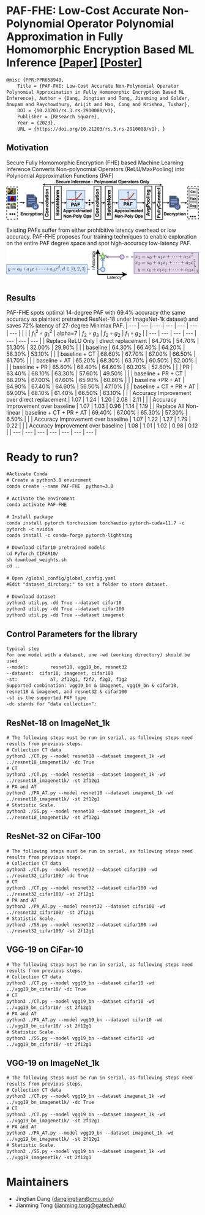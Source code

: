 # PAF-FHE: Low-Cost Accurate Non-Polynomial Operator Polynomial Approximation in Fully Homomorphic Encryption Based ML Inference [[Paper]](https://assets.researchsquare.com/files/rs-2910088/v1_covered_0e6c94bd-1499-4b2c-b414-902c232b490c.pdf?c=1683777877) [[Poster]](https://jianmingtong.github.io/publications/PAF_FHE_poster.pdf)
```
@misc {PPR:PPR658940, 
    Title = {PAF-FHE: Low-Cost Accurate Non-Polynomial Operator Polynomial Approximation in Fully Homomorphic Encryption Based ML Inference}, Author = {Dang, Jingtian and Tong, Jianming and Golder, Anupam and Raychowdhury, Arijit and Hao, Cong and Krishna, Tushar}, 
    DOI = {10.21203/rs.3.rs-2910088/v1}, 
    Publisher = {Research Square}, 
    Year = {2023}, 
    URL = {https://doi.org/10.21203/rs.3.rs-2910088/v1}, }
```
## Motivation
Secure Fully Homomorphic Encryption (FHE) based Machine Learning Inference Converts Non-polynomial Operators (ReLU/MaxPooling) into Polynomial Approximation Functions (PAF)
![](image/secure_ML_inference.png)

Existing PAFs suffer from either prohibitive latency overhead or low accuracy. PAF-FHE proposes four training techniques to enable exploration on the entire PAF degree space and spot high-accuracy low-latency PAF.
![](image/RelatedWork.png)

## Results
PAF-FHE spots optimal 14-degree PAF with 69.4% accuracy (the same accuracy as plaintext pretrained ResNet-18 under ImageNet-1k dataset) and saves 72% latency of 27-degree Minimax PAF.
| --- | --- | --- | --- | --- | --- | --- |
|  |  | $f_1^2 \circ g_1^2$ | alpha=7 | $f_2\circ g_3$ | $f_2\circ g_2$ | $f_1\circ g_2$ |
| --- | --- | --- | --- | --- | --- | --- |
| Replace ReLU Only | direct replacement | 64.70% | 54.70% | 51.30% | 32.00% | 29.90% |
|  | baseline | 64.30% | 66.40% | 64.20% | 58.30% | 53.10% |
|  | baseline + CT | 68.60% | 67.70% | 67.00% | 66.50% | 61.70% |
|  | baseline + AT | 65.20% | 68.30% | 63.70% | 60.50% | 52.00% |
|  | baseline + PR | 65.60% | 68.40% | 64.60% | 60.20% | 52.60% |
|  | PR | 63.40% | 68.10% | 63.30% | 57.60% | 49.50% |
|  | baseline + PR + CT | 68.20% | 67.00% | 67.60% | 65.90% | 60.80% |
|  | baseline +PR + AT | 64.90% | 67.40% | 64.60% | 56.50% | 47.10% |
|  | baseline + CT + PR + AT | 69.00% | 68.10% | 61.40% | 66.50% | 63.10% |
|  | Accuracy Improvement over direct replacement | 1.07 | 1.24 | 1.20 | 2.08 | 2.11 |
|  | Accuracy Improvement over baseline | 1.07 | 1.03 | 0.96 | 1.14 | 1.19 |
| Replace All Non-linear | baseline + CT + PR + AT | 69.40% | 67.00% | 65.30% | 57.30% | 6.50% |
|  | Accuracy Improvement over baseline | 1.07 | 1.22 | 1.27 | 1.79 | 0.22 |
|  | Accuracy Improvement over baseline | 1.08 | 1.01 | 1.02 | 0.98 | 0.12 |
| --- | --- | --- | --- | --- | --- | --- |


# Ready to run?
```
#Activate Conda
# Create a python3.8 enviroment
conda create --name PAF-FHE  python=3.8

# Activate the enviroment
conda activate PAF-FHE

# Install package
conda install pytorch torchvision torchaudio pytorch-cuda=11.7 -c pytorch -c nvidia
conda install -c conda-forge pytorch-lightning

# Download cifar10 pretrained models
cd PyTorch_CIFAR10/
sh download_weights.sh 
cd ..

# Open /global_config/global_config.yaml
#Edit "dataset_dirctory:" to set a folder to store dataset.

# Download dataset
python3 util.py -dd True --dataset cifar10
python3 util.py -dd True --dataset cifar100
python3 util.py -dd True --dataset imagenet
```


## Control Parameters for the library
```
typical step
For one model with a dataset, one -wd (working directory) should be used
--model: 		resnet18, vgg19_bn, resnet32
--dataset: 	cifar10, imagenet, cifar100
-st: 			a7, 2f12g1, f2f2, f2g3, f1g2
Supported combination: vgg19_bn & imagenet, vgg19_bn & cifar10, resnet18 & imagenet, and resnet32 & cifar100
-st is the supported PAF type
-dc stands for "data collection": 
```

## ResNet-18 on ImageNet_1k
```
# The following steps must be run in serial, as following steps need results from previous steps.
# Collection CT data
python3 ./CT.py --model resnet18 --dataset imagenet_1k -wd ../resnet18_imagenet1k/ -dc True
# CT
python3 ./CT.py --model resnet18 --dataset imagenet_1k -wd ../resnet18_imagenet1k/ -st 2f12g1
# PA and AT
python3 ./PA_AT.py --model resnet18 --dataset imagenet_1k -wd ../resnet18_imagenet1k/ -st 2f12g1
# Statistic Scale.
python3 ./SS.py --model resnet18 --dataset imagenet_1k -wd ../resnet18_imagenet1k/ -st 2f12g1
```
## ResNet-32 on CiFar-100
```
# The following steps must be run in serial, as following steps need results from previous steps.
# Collection CT data
python3 ./CT.py --model resnet32 --dataset cifar100 -wd ../resnet32_cifar100/ -dc True
# CT
python3 ./CT.py --model resnet32 --dataset cifar100 -wd ../resnet32_cifar100/ -st 2f12g1
# PA and AT
python3 ./PA_AT.py --model resnet32 --dataset cifar100 -wd ../resnet32_cifar100/ -st 2f12g1
# Statistic Scale.
python3 ./SS.py --model resnet32 --dataset cifar100 -wd ../resnet32_cifar100/ -st 2f12g1
```

## VGG-19 on CiFar-10
```
# The following steps must be run in serial, as following steps need results from previous steps.
# Collection CT data
python3 ./CT.py --model vgg19_bn --dataset cifar10 -wd ../vgg19_bn_cifar10/ -dc True
# CT
python3 ./CT.py --model vgg19_bn --dataset cifar10 -wd ../vgg19_bn_cifar10/ -st 2f12g1
# PA and AT
python3 ./PA_AT.py --model vgg19_bn --dataset cifar10 -wd ../vgg19_bn_cifar10/ -st 2f12g1
# Statistic Scale.
python3 ./SS.py --model vgg19_bn --dataset cifar10 -wd ../vgg19_bn_cifar10/ -st 2f12g1
```

## VGG-19 on ImageNet_1k
```
# The following steps must be run in serial, as following steps need results from previous steps.
# Collection CT data
python3 ./CT.py --model vgg19_bn --dataset imagenet_1k -wd ../vgg19_bn_imagenet1k/ -dc True
# CT
python3 ./CT.py --model vgg19_bn --dataset imagenet_1k -wd ../vgg19_bn_imagenet1k/ -st 2f12g1
# PA and AT
python3 ./PA_AT.py --model vgg19_bn --dataset imagenet_1k -wd ../vgg19_bn_imagenet1k/ -st 2f12g1
# Statistic Scale.
python3 ./SS.py --model vgg19_bn --dataset imagenet_1k -wd ../vgg19_imagenet1k/ -st 2f12g1
```

# Maintainers

- Jingtian Dang (dangjingtian@cmu.edu)
- Jianming Tong (jianming.tong@gatech.edu)
